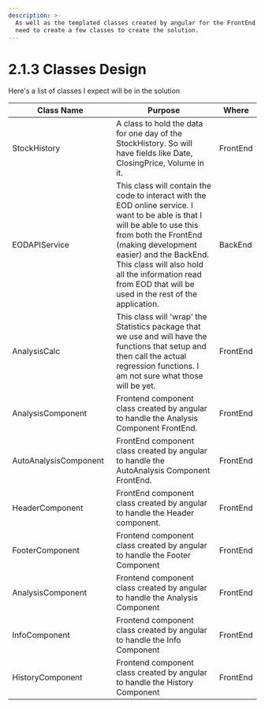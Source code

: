 ```yaml
---
description: >-
  As well as the templated classes created by angular for the FrontEnd I will
  need to create a few classes to create the solution.
---
```


# 2.1.3 Classes Design

Here's a list of classes I expect will be in the solution

<table data-full-width="true"><thead><tr><th width="240.33333333333337">Class Name</th><th width="662">Purpose</th><th>Where</th></tr></thead><tbody><tr><td>StockHistory</td><td>A class to hold the data for one day of the StockHistory. So will have fields like Date, ClosingPrice, Volume in it. </td><td>FrontEnd </td></tr><tr><td>EODAPIService</td><td>This class will contain the code to interact with the EOD online service. I want to be able is that I will be able to use this from both the FrontEnd (making development easier) and the BackEnd. This class will also hold all the information read from EOD that will be used in the rest of the application.</td><td>BackEnd</td></tr><tr><td>AnalysisCalc</td><td>This class will 'wrap' the Statistics package that we use and will have the functions that setup and then call the actual regression functions. I am not sure what those will be yet.</td><td>FrontEnd</td></tr><tr><td>AnalysisComponent</td><td>Frontend component class created by angular to handle the Analysis Component FrontEnd.</td><td>FrontEnd</td></tr><tr><td>AutoAnalysisComponent</td><td>FrontEnd component class created by angular to handle the AutoAnalysis Component FrontEnd.</td><td>FrontEnd</td></tr><tr><td>HeaderComponent</td><td>FrontEnd component class created by angular to handle the Header component.</td><td>FrontEnd</td></tr><tr><td>FooterComponent</td><td>Frontend component class created by angular to handle the Footer Component</td><td>FrontEnd</td></tr><tr><td>AnalysisComponent</td><td>Frontend component class created by angular to handle the Analysis Component</td><td>FrontEnd</td></tr><tr><td>InfoComponent</td><td>Frontend component class created by angular to handle the Info Component</td><td>FrontEnd</td></tr><tr><td>HistoryComponent</td><td>Frontend component class created by angular to handle the History Component</td><td>FrontEnd</td></tr></tbody></table>

